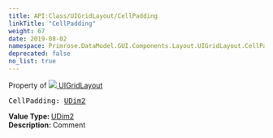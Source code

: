 ```yaml
---
title: API:Class/UIGridLayout/CellPadding
linkTitle: "CellPadding"
weight: 67
date: 2019-08-02
namespace: Primrose.DataModel.GUI.Components.Layout.UIGridLayout.CellPadding
deprecated: false
no_list: true
---
```

Property of <a href="/docs/api-reference/Class/UIGridLayout"><img src="/icons/silk/form.png"/>&nbsp;UIGridLayout</a>
<pre class="method-declaration">
CellPadding: <a class="type" href="/docs/api-reference/DataType/UDim2">UDim2</a></pre>
<b>Value Type: </b>
<a class="type" href="/docs/api-reference/DataType/UDim2">UDim2</a>
<br/>
<b>Description: </b>
Comment

